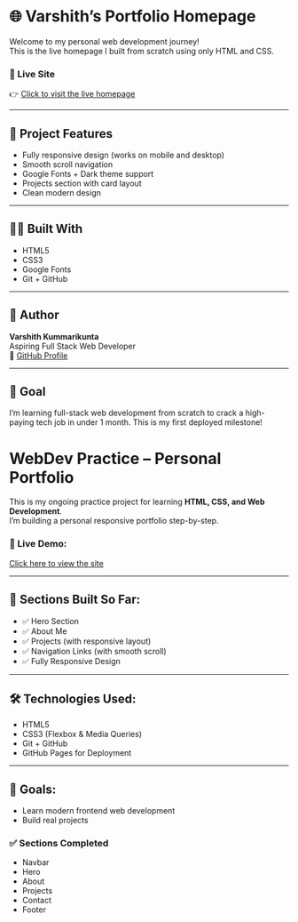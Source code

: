 # 🌐 Varshith’s Portfolio Homepage

Welcome to my personal web development journey!  
This is the live homepage I built from scratch using only HTML and CSS.

### 🚀 Live Site  
👉 [Click to visit the live homepage](https://varshith-kummarikunta.github.io/webdev-practice/)

---

## 📁 Project Features

- Fully responsive design (works on mobile and desktop)
- Smooth scroll navigation
- Google Fonts + Dark theme support
- Projects section with card layout
- Clean modern design

---

## 🧑‍💻 Built With

- HTML5
- CSS3
- Google Fonts
- Git + GitHub

---

## 📌 Author

**Varshith Kummarikunta**  
Aspiring Full Stack Web Developer  
🔗 [GitHub Profile](https://github.com/Varshith-kummarikunta)

---

## 🎯 Goal

I’m learning full-stack web development from scratch to crack a high-paying tech job in under 1 month. This is my first deployed milestone!

# WebDev Practice – Personal Portfolio

This is my ongoing practice project for learning **HTML, CSS, and Web Development**.  
I’m building a personal responsive portfolio step-by-step.

### 🔗 Live Demo:
[Click here to view the site](https://varshith-kummarikunta.github.io/webdev-practice/)

---

## 💼 Sections Built So Far:

- ✅ Hero Section
- ✅ About Me
- ✅ Projects (with responsive layout)
- ✅ Navigation Links (with smooth scroll)
- ✅ Fully Responsive Design

---

## 🛠️ Technologies Used:

- HTML5
- CSS3 (Flexbox & Media Queries)
- Git + GitHub
- GitHub Pages for Deployment

---

## 📌 Goals:
- Learn modern frontend web development
- Build real projects

### ✅ Sections Completed
- Navbar
- Hero
- About
- Projects
- Contact
- Footer

